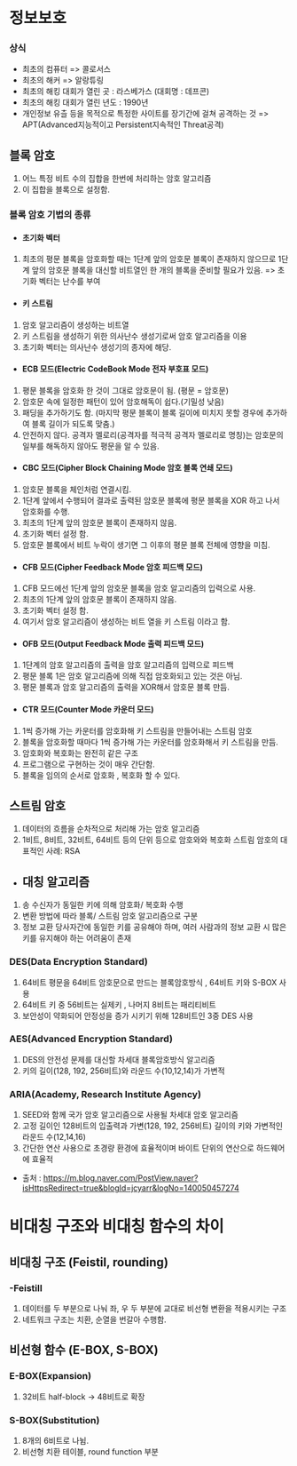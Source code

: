 # 정보보호

### 상식 
- 최초의 컴퓨터 => 콜로서스
- 최초의 해커 => 알랑튜링
- 최초의 해킹 대회가 열린 곳 : 라스베가스 (대회명 : 데프콘)
- 최초의 해킹 대회가 열린 년도 : 1990년
- 개인정보 유츨 등을 목적으로 특정한 사이트를 장기간에 걸쳐 공격하는 것 => APT(Advanced지능적이고 Persistent지속적인 Threat공격)


## 블록 암호 
1. 어느 특정 비트 수의 집합을 한번에 처리하는 암호 알고리즘
2. 이 집합을 블록으로 설정함. 
### 블록 암호 기법의 종류
- #### 초기화 벡터
1. 최초의 평문 블록을 암호화할 때는 1단계 앞의 암호문 블록이 존재하지 않으므로 1단계 앞의 암호문 블록을 대신할 비트열인 한 개의 블록을 준비할 필요가 있음. => 초기화 벡터는 난수를 부여
- #### 키 스트림
1. 암호 알고리즘이 생성하는 비트열
2. 키 스트림을 생성하기 위한 의사난수 생성기로써 암호 알고리즘을 이용
3. 초기화 벡터는 의사난수 생성기의 종자에 해당.

- #### ECB 모드(Electric CodeBook Mode 전자 부호표 모드)
1. 평문 블록을 암호화 한 것이 그대로 암호문이 됨. (평문 = 암호문) 
2. 암호문 속에 일정한 패턴이 있어 암호해독이 쉽다.(기밀성 낮음)
3. 패딩을 추가하기도 함. (마지막 평문 블록이 블록 길이에 미치지 못할 경우에 추가하여 블록 길이가 되도록 맞춤.)
4. 안전하지 않다. 공격자 멜로리(공격자를 적극적 공격자 멜로리로 명칭)는 암호문의 일부를 해독하지 않아도 평문을 알 수 있음.
- #### CBC 모드(Cipher Block Chaining Mode 암호 블록 연쇄 모드)
1. 암호문 블록을 체인처럼 연결시킴.
2. 1단계 앞에서 수행되어 결과로 출력된 암호문 블록에 평문 블록을 XOR 하고 나서 암호화를 수행.
3. 최초의 1단계 앞의 암호문 블록이 존재하지 않음.
4. 초기화 벡터 설정 함.
5. 암호문 블록에서 비트 누락이 생기면 그 이후의 평문 블록 전체에 영향을 미침. 
- #### CFB 모드(Cipher Feedback Mode 암호 피드백 모드)
1. CFB 모드에선 1단계 앞의 암호문 블록을 암호 알고리즘의 입력으로 사용.
2. 최초의 1단계 앞의 암호문 블록이 존재하지 않음.
3. 초기화 벡터 설정 함.
4. 여기서 암호 알고리즘이 생성하는 비트 열을 키 스트림 이라고 함. 
- #### OFB 모드(Output Feedback Mode 출력 피드백 모드)
1. 1단계의 암호 알고리즘의 출력을 암호 알고리즘의 입력으로 피드백
2. 평문 블록 1은 암호 알고리즘에 의해 직접 암호화되고 있는 것은 아님. 
3. 평문 블록과 암호 알고리즘의 출력을 XOR해서 암호문 블록 만듬. 
- #### CTR 모드(Counter Mode 카운터 모드)
1. 1씩 증가해 가는 카운터를 암호화해 키 스트림을 만들어내는 스트림 암호
2. 블록을 암호화할 때마다 1씩 증가해 가는 카운터를 암호화해서 키 스트림을 만듬.  
3. 암호화와 복호화는 완전히 같은 구조
4. 프로그램으로 구현하는 것이 매우 간단함.
5. 블록을 임의의 순서로 암호화 , 복호화 할 수 있다.



## 스트림 암호
1. 데이터의 흐름을 순차적으로 처리해 가는 암호 알고리즘
2. 1비트, 8비트, 32비트, 64비트 등의 단위 등으로 암호와와 복호화 스트림 암호의 대표적인 사례: RSA


- ##  대칭 알고리즘 
1. 송 수신자가 동일한 키에 의해 암호화/ 복호화 수행
2. 변환 방법에 따라 블록/ 스트림 암호 알고리즘으로 구분
3. 정보 교환 당사자간에 동일한 키를 공유해야 하며, 여러 사람과의 정보 교환 시 많은 키를 유지해야 하는 어려움이 존재

### DES(Data Encryption Standard)
1. 64비트 평문을 64비트 암호문으로 만드는 블록암호방식 , 64비트 키와 S-BOX 사용
2. 64비트 키 중 56비트는 실제키 , 나머지 8비트는 패리티비트
3. 보안성이 약화되어 안정성을 증가 시키기 위해 128비트인 3중 DES 사용

### AES(Advanced Encryption Standard)
1. DES의 안전성 문제를 대신할 차세대 블록암호방식 알고리즘
2. 키의 길이(128, 192, 256비트)와 라운드 수(10,12,14)가 가변적

### ARIA(Academy, Research Institute Agency)
1. SEED와 함께 국가 암호 알고리즘으로 사용될 차세대 암호 알고리즘
2. 고정 길이인 128비트의 입출력과 가변(128, 192, 256비트) 길이의 키와 가변적인 라운드 수(12,14,16)
3. 간단한 연산 사용으로 초경량 환경에 효율적이며 바이트 단위의 연산으로 하드웨어에 효율적

- 출처 : https://m.blog.naver.com/PostView.naver?isHttpsRedirect=true&blogId=jcyarr&logNo=140050457274

# 비대칭 구조와 비대칭 함수의 차이
## 비대칭 구조 (Feistil, rounding)
### -Feistill 
1. 데이터를 두 부분으로 나눠 좌, 우 두 부분에 교대로 비선형 변환을 적용시키는 구조
2. 네트워크 구조는 치환, 순열을 번갈아 수행함.


## 비선형 함수 (E-BOX, S-BOX)
### E-BOX(Expansion) 
1. 32비트 half-block -> 48비트로 확장
### S-BOX(Substitution)
1. 8개의 6비트로 나뉨.
2. 비선형 치환 테이블, round function 부분